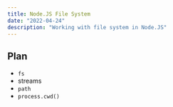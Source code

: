 ```yaml
---
title: Node.JS File System
date: "2022-04-24"
description: "Working with file system in Node.JS"
---
```


## Plan

- `fs`
- streams
- `path`
- `process.cwd()`